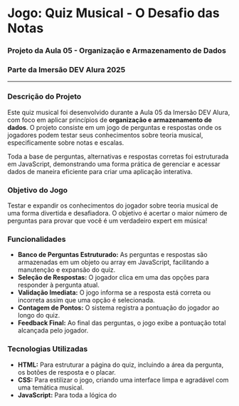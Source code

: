 # Jogo: Quiz Musical - O Desafio das Notas

### Projeto da Aula 05 - Organização e Armazenamento de Dados
### Parte da **Imersão DEV Alura 2025**

---

### Descrição do Projeto

Este quiz musical foi desenvolvido durante a Aula 05 da Imersão DEV Alura, com foco em aplicar princípios de **organização e armazenamento de dados**. O projeto consiste em um jogo de perguntas e respostas onde os jogadores podem testar seus conhecimentos sobre teoria musical, especificamente sobre notas e escalas.

Toda a base de perguntas, alternativas e respostas corretas foi estruturada em JavaScript, demonstrando uma forma prática de gerenciar e acessar dados de maneira eficiente para criar uma aplicação interativa.

### Objetivo do Jogo

Testar e expandir os conhecimentos do jogador sobre teoria musical de uma forma divertida e desafiadora. O objetivo é acertar o maior número de perguntas para provar que você é um verdadeiro expert em música!

### Funcionalidades

* **Banco de Perguntas Estruturado:** As perguntas e respostas são armazenadas em um objeto ou array em JavaScript, facilitando a manutenção e expansão do quiz.
* **Seleção de Respostas:** O jogador clica em uma das opções para responder à pergunta atual.
* **Validação Imediata:** O jogo informa se a resposta está correta ou incorreta assim que uma opção é selecionada.
* **Contagem de Pontos:** O sistema registra a pontuação do jogador ao longo do quiz.
* **Feedback Final:** Ao final das perguntas, o jogo exibe a pontuação total alcançada pelo jogador.

### Tecnologias Utilizadas

* **HTML:** Para estruturar a página do quiz, incluindo a área da pergunta, os botões de resposta e o placar.
* **CSS:** Para estilizar o jogo, criando uma interface limpa e agradável com uma temática musical.
* **JavaScript:** Para toda a lógica do
